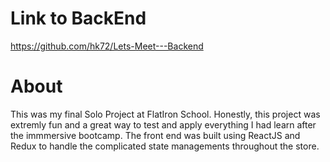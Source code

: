 # Link to BackEnd
https://github.com/hk72/Lets-Meet---Backend

# About
This was my final Solo Project at FlatIron School. Honestly, this project was extremly fun and a great way to test and apply everything I had learn after the immmersive bootcamp. 
The front end was built using ReactJS and Redux to handle the complicated state managements throughout the store.
